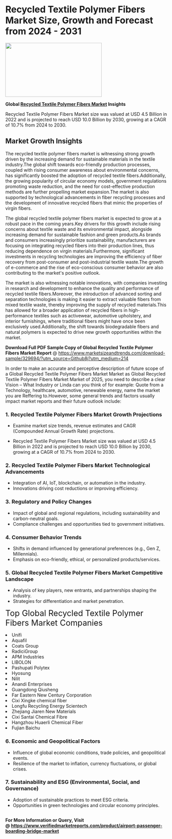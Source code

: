 <H1>Recycled Textile Polymer Fibers Market Size, Growth and Forecast from 2024 - 2031</H1><img class="aligncenter size-medium wp-image-584254" src="https://thirdeyenews.in/wp-content/uploads/2024/09/Global-Market-Research-300x168.jpeg" alt="" width="300" height="168" /><p><strong>Global&nbsp;<a href="https://www.marketsizeandtrends.com/download-sample/329694/?utm_source=Github8j?utm_medium=214">Recycled Textile Polymer Fibers Market</a> Insights</strong></p><p>Recycled Textile Polymer Fibers Market size was valued at USD 4.5 Billion in 2022 and is projected to reach USD 10.0 Billion by 2030, growing at a CAGR of 10.7% from 2024 to 2030.</p><p><h2>Market Growth Insights</h2> <p>The recycled textile polymer fibers market is witnessing strong growth driven by the increasing demand for sustainable materials in the textile industry.The global shift towards eco-friendly production processes, coupled with rising consumer awareness about environmental concerns, has significantly boosted the adoption of recycled textile fibers.Additionally, the growing popularity of circular economy models, government regulations promoting waste reduction, and the need for cost-effective production methods are further propelling market expansion.The market is also supported by technological advancements in fiber recycling processes and the development of innovative recycled fibers that mimic the properties of virgin fibers.</p> <p>The global recycled textile polymer fibers market is expected to grow at a robust pace in the coming years.Key drivers for this growth include rising concerns about textile waste and its environmental impact, alongside increasing demand for sustainable fashion and green products.As brands and consumers increasingly prioritize sustainability, manufacturers are focusing on integrating recycled fibers into their production lines, thus reducing dependence on virgin materials.Furthermore, significant investments in recycling technologies are improving the efficiency of fiber recovery from post-consumer and post-industrial textile waste.The growth of e-commerce and the rise of eco-conscious consumer behavior are also contributing to the market's positive outlook.</p> <p>The market is also witnessing notable innovations, with companies investing in research and development to enhance the quality and performance of recycled textile fibers.Moreover, the introduction of advanced sorting and separation technologies is making it easier to extract valuable fibers from mixed textile waste, thereby improving the supply of recycled materials.This has allowed for a broader application of recycled fibers in high-performance textiles such as activewear, automotive upholstery, and interior furnishings, where traditional fibers might have once been exclusively used.Additionally, the shift towards biodegradable fibers and natural polymers is expected to drive new growth opportunities within the market.</p> <p><span class=""><strong>Download Full PDF Sample Copy of Global Recycled Textile Polymer Fibers Market Report</strong> @ <a href="https://www.marketsizeandtrends.com/download-sample/329694/?utm_source=Github8j?utm_medium=214" target="_blank">https://www.marketsizeandtrends.com/download-sample/329694/?utm_source=Github8j?utm_medium=214</a></span></p><p>In order to make an accurate and perceptive description of future scope of a Global&nbsp;Recycled Textile Polymer Fibers Market Market as Global&nbsp;Recycled Textile Polymer Fibers Market Market of 2025, you need to describe a clear Vision &ndash; What Industry or Linda can you think of for example: Quote from a Technology, healthcare, automotive, renewable energy, name the market you are Reffering to.However, some general trends and factors usually impact market reports and their future outlook include:</p><h3>1.&nbsp;<strong>Recycled Textile Polymer Fibers Market Growth Projections</strong></h3><ul><li>Examine market size trends, revenue estimates and CAGR (Compounded Annual Growth Rate) projections.</li><li><p>Recycled Textile Polymer Fibers Market size was valued at USD 4.5 Billion in 2022 and is projected to reach USD 10.0 Billion by 2030, growing at a CAGR of 10.7% from 2024 to 2030.</p></li></ul><h3>2.&nbsp;<strong>Recycled Textile Polymer Fibers Market Technological Advancements</strong></h3><ul><li>Integration of AI, IoT, blockchain, or automation in the industry.</li><li>Innovations driving cost reductions or improving efficiency.</li></ul><h3>3.&nbsp;<strong>Regulatory and Policy Changes</strong></h3><ul><li>Impact of global and regional regulations, including sustainability and carbon-neutral goals.</li><li>Compliance challenges and opportunities tied to government initiatives.</li></ul><h3>4.&nbsp;<strong>Consumer Behavior Trends</strong></h3><ul><li>Shifts in demand influenced by generational preferences (e.g., Gen Z, Millennials).</li><li>Emphasis on eco-friendly, ethical, or personalized products/services.</li></ul><h3>5.&nbsp;<strong>Global Recycled Textile Polymer Fibers Market Competitive Landscape</strong></h3><ul><li>Analysis of key players, new entrants, and partnerships shaping the industry.</li><li>Strategies for differentiation and market penetration.</li></ul><p data-pm-slice="1 1 []"><span style="color: inherit; font-family: inherit; font-size: 25px;">Top Global Recycled Textile Polymer Fibers Market Companies</span></p><div class="" data-test-id=""><p><li>Unifi</li><li> Aquafil</li><li> Coats Group</li><li> RadiciGroup</li><li> APM Industries</li><li> LIBOLON</li><li> Pashupati Polytex</li><li> Hyosung</li><li> Nilit</li><li> Anandi Enterprises</li><li> Guangdong Qiusheng</li><li> Far Eastern New Century Corporation</li><li> Cixi Xingke chemical fiber</li><li> Longfu Recycling Energy Scientech</li><li> Zhejiang Jiaren New Materials</li><li> Cixi Santai Chemical Fibre</li><li> Hangzhou Huaerli Chemical Fiber</li><li> Fujian Baichu</li></p></div><h3>6.&nbsp;<strong>Economic and Geopolitical Factors</strong></h3><ul><li>Influence of global economic conditions, trade policies, and geopolitical events.</li><li>Resilience of the market to inflation, currency fluctuations, or global crises.</li></ul><h3>7.&nbsp;<strong>Sustainability and ESG (Environmental, Social, and Governance)</strong></h3><ul><li>Adoption of sustainable practices to meet ESG criteria.</li><li>Opportunities in green technologies and circular economy principles.</li></ul><h2><strong style="font-size: 14px;">For More Information or Query, Visit @&nbsp;</strong><a style="background-color: #ffffff; font-size: 14px;" href="https://www.marketsizeandtrends.com/report/recycled-textile-polymer-fibers-market/" target="_blank">https://www.verifiedmarketreports.com/product/airport-passenger-boarding-bridge-market</a></h2>